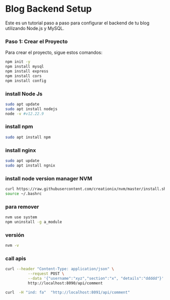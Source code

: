 # Blog Backend Setup

Este es un tutorial paso a paso para configurar el backend de tu blog utilizando Node.js y MySQL.

### Paso 1: Crear el Proyecto

Para crear el proyecto, sigue estos comandos:

```bash
npm init -y
npm install mysql
npm install express
npm install cors
npm install config
```

### install Node Js
```bash
sudo apt update
sudo apt install nodejs
node -v #v12.22.9
```

### install npm
```bash
sudo apt install npm
```

### install nginx
```bash
sudo apt update
sudo apt install ngnix
```
### install node version manager NVM
```bash
curl https://raw.githubusercontent.com/creationix/nvm/master/install.sh | bash
source ~/.bashrc
```
### para remover
```bash
nvm use system
npm uninstall -g a_module
```
### versión 
```bash
nvm -v
```
### call apis
```bash
curl --header "Content-Type: application/json" \
          --request POST \
          --data '{"username":"xyz","section":"x", "details":"ddddd"}' \
          http://localhost:8090/api/comment

curl  -H "ind: fa"  "http://localhost:8091/api/comment"
```